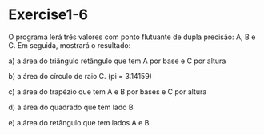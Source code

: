 # Exercise1-6

O programa lerá três valores com ponto flutuante de dupla precisão: A, B e C. Em seguida, mostrará o resultado:

a) a área do triângulo retângulo que tem A por base e C por altura

b) a área do círculo de raio C. (pi = 3.14159)

c) a área do trapézio que tem A e B por bases e C por altura

d) a área do quadrado que tem lado B

e) a área do retângulo que tem lados A e B
